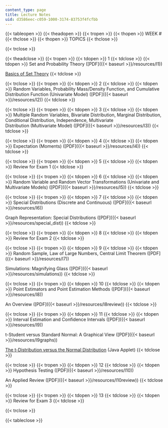 ```yaml
---
content_type: page
title: Lecture Notes
uid: d3586eec-c059-1000-3174-83753f4fcfbb
---
```


{{< tableopen >}}
{{< theadopen >}}
{{< tropen >}}
{{< thopen >}}
WEEK #
{{< thclose >}}
{{< thopen >}}
TOPICS
{{< thclose >}}

{{< trclose >}}

{{< theadclose >}}
{{< tropen >}}
{{< tdopen >}}
1
{{< tdclose >}}
{{< tdopen >}}
Set and Probability Theory ([PDF]({{< baseurl >}}/resources/l1))  
  
[Basics of Set Theory](http://www.cs.odu.edu/~toida/nerzic/content/set/basics.html)
{{< tdclose >}}

{{< trclose >}}
{{< tropen >}}
{{< tdopen >}}
2
{{< tdclose >}}
{{< tdopen >}}
Random Variables, Probability Mass/Density Function, and Cumulative Distribution Function (Univariate Model) ([PDF]({{< baseurl >}}/resources/l2))
{{< tdclose >}}

{{< trclose >}}
{{< tropen >}}
{{< tdopen >}}
3
{{< tdclose >}}
{{< tdopen >}}
Multiple Random Variables, Bivariate Distribution, Marginal Distribution, Conditional Distribution, Independence, Multivariate Distribution (Multivariate Model) ([PDF]({{< baseurl >}}/resources/l3))
{{< tdclose >}}

{{< trclose >}}
{{< tropen >}}
{{< tdopen >}}
4
{{< tdclose >}}
{{< tdopen >}}
Expectation (Moments) ([PDF]({{< baseurl >}}/resources/l4))
{{< tdclose >}}

{{< trclose >}}
{{< tropen >}}
{{< tdopen >}}
5
{{< tdclose >}}
{{< tdopen >}}
Review for Exam 1
{{< tdclose >}}

{{< trclose >}}
{{< tropen >}}
{{< tdopen >}}
6
{{< tdclose >}}
{{< tdopen >}}
Random Variable and Random Vector Transformations (Univariate and Multivariate Models) ([PDF]({{< baseurl >}}/resources/l5))
{{< tdclose >}}

{{< trclose >}}
{{< tropen >}}
{{< tdopen >}}
7
{{< tdclose >}}
{{< tdopen >}}
Special Distributions (Discrete and Continuous) ([PDF]({{< baseurl >}}/resources/l6))  
  
Graph Representation: Special Distributions ([PDF]({{< baseurl >}}/resources/special_dist))
{{< tdclose >}}

{{< trclose >}}
{{< tropen >}}
{{< tdopen >}}
8
{{< tdclose >}}
{{< tdopen >}}
Review for Exam 2
{{< tdclose >}}

{{< trclose >}}
{{< tropen >}}
{{< tdopen >}}
9
{{< tdclose >}}
{{< tdopen >}}
Random Sample, Law of Large Numbers, Central Limit Theorem ([PDF]({{< baseurl >}}/resources/l7))  
  
Simulations: Magnifying Glass ([PDF]({{< baseurl >}}/resources/simulations))
{{< tdclose >}}

{{< trclose >}}
{{< tropen >}}
{{< tdopen >}}
10
{{< tdclose >}}
{{< tdopen >}}
Point Estimators and Point Estimation Methods ([PDF]({{< baseurl >}}/resources/l8))  
  
An Overview ([PDF]({{< baseurl >}}/resources/l8review))
{{< tdclose >}}

{{< trclose >}}
{{< tropen >}}
{{< tdopen >}}
11
{{< tdclose >}}
{{< tdopen >}}
Interval Estimation and Confidence Intervals ([PDF]({{< baseurl >}}/resources/l9))  
  
t-Student versus Standard Normal: A Graphical View ([PDF]({{< baseurl >}}/resources/l9graphs))  
  
[The t-Distribution versus the Normal Distribution](http://www.econtools.com/jevons/java/Graphics2D/tDist.html) (Java Applet)
{{< tdclose >}}

{{< trclose >}}
{{< tropen >}}
{{< tdopen >}}
12
{{< tdclose >}}
{{< tdopen >}}
Hypothesis Testing ([PDF]({{< baseurl >}}/resources/l10))  
  
An Applied Review ([PDF]({{< baseurl >}}/resources/l10review))
{{< tdclose >}}

{{< trclose >}}
{{< tropen >}}
{{< tdopen >}}
13
{{< tdclose >}}
{{< tdopen >}}
Review for Exam 3
{{< tdclose >}}

{{< trclose >}}

{{< tableclose >}}
